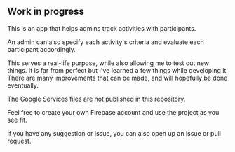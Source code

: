 ## Work in progress

This is an app that helps admins track activities with participants.

An admin can also specify each activity's criteria and evaluate each participant accordingly.

This serves a real-life purpose, while also allowing me to test out new things. 
It is far from perfect but I've learned a few things while developing it.
There are many improvements that can be made, and will hopefully be done eventually.

The Google Services files are not published in this repository.

Feel free to create your own Firebase account and use the project as you see fit.

If you have any suggestion or issue, you can also open up an issue or pull request.